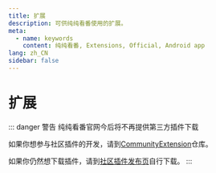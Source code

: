```yaml
---
title: 扩展
description: 可供纯纯看番使用的扩展。
meta:
  - name: keywords
    content: 纯纯看番, Extensions, Official, Android app
lang: zh_CN
sidebar: false
---
```

# 扩展

::: danger 警告
纯纯看番官网今后将不再提供第三方插件下载

如果你想参与社区插件的开发，请到[CommunityExtension](https://github.com/easybangumiorg/CommunityExtension)仓库。

如果你仍然想下载插件，请到[社区插件发布页](https://github.com/easybangumiorg/CommunityExtension/releases/latest)自行下载。
:::
